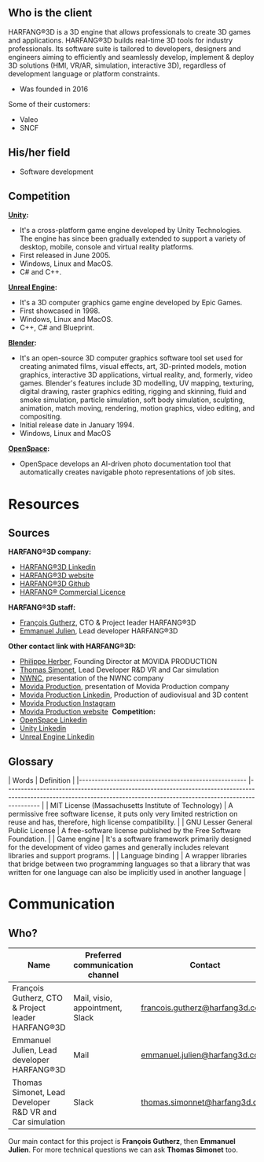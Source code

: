
## Who is the client
<!-- write down here your research on who is the client, his priorities, his specificities, etc -->
​HARFANG®3D is a 3D engine that allows professionals to create 3D games and applications. HARFANG®3D builds real-time 3D tools for industry professionals. Its software suite is tailored to developers, designers and engineers aiming to efficiently and seamlessly develop, implement & deploy 3D solutions (HMI, VR/AR, simulation, interactive 3D), regardless of development language or platform constraints.

- Was founded in 2016

Some of their customers:
- Valeo
- SNCF
​
## His/her field
- Software development
​
## Competition
**[Unity](https://unity.com/):**
- It's a cross-platform game engine developed by Unity Technologies. The engine has since been gradually extended to support a variety of desktop, mobile, console and virtual reality platforms.
- First released in June 2005.
- Windows, Linux and MacOS.
- C# and C++.

**[Unreal Engine](https://www.unrealengine.com/en-US/):**
- It's a 3D computer graphics game engine developed by Epic Games. 
- First showcased in 1998.
- Windows, Linux and MacOS.
- C++, C# and Blueprint.

**[Blender](https://www.blender.org/):**
- It's an open-source 3D computer graphics software tool set used for creating animated films, visual effects, art, 3D-printed models, motion graphics, interactive 3D applications, virtual reality, and, formerly, video games. Blender's features include 3D modelling, UV mapping, texturing, digital drawing, raster graphics editing, rigging and skinning, fluid and smoke simulation, particle simulation, soft body simulation, sculpting, animation, match moving, rendering, motion graphics, video editing, and compositing.
- Initial release date in January 1994.
- Windows, Linux and MacOS

**[OpenSpace](https://www.openspace.ai/):**
- OpenSpace develops an AI-driven photo documentation tool that automatically creates navigable photo representations of job sites.

# Resources
<!-- ## Keywords research
**What is ​HARFANG®3D?**
- Harfang game engine
- Harfang 3D game engine

**​HARFANG®3D competitors?**
- Harfang competitor
- Game engine competitors
- Game engine list
  - #unity
  - #blender
  - #unrealEngine
  - #gameEngine
  - #openSpace -->
## Sources
<!-- think also of sources to follow (people and keywords on Linkedin for example, a specialized blog or news outlet) -->
**​HARFANG®3D company:**
- [​HARFANG®3D Linkedin](https://www.linkedin.com/company/harfang3d/)
- [​HARFANG®3D website](https://www.harfang3d.com/en_US/)
- [​HARFANG®3D Github](https://github.com/harfang3d)
- [​HARFANG® Commercial Licence](https://github.com/harfang3d/harfang3d/blob/main/LICENSE-HARFANG-COMMERCIAL)

**​HARFANG®3D staff:**
- [François Gutherz](https://www.linkedin.com/in/astrofra/), CTO & Project leader HARFANG®3D
- [Emmanuel Julien](https://www.linkedin.com/in/ejulien/), Lead developer HARFANG®3D

**Other contact link with ​HARFANG®3D:**
- [Philippe Herber](https://www.linkedin.com/in/philippe-herber-9787929/), Founding Director at MOVIDA PRODUCTION
- [Thomas Simonet](https://www.linkedin.com/in/thomas-simonnet-39968480/), Lead Developer R&D VR and Car simulation
- [NWNC](https://www.societe.com/societe/nwnc-890866486.html), presentation of the NWNC company
- [Movida Production](https://www.societe.com/societe/movida-production-398868109.html), presentation of Movida Production company
- [Movida Production Linkedin](https://www.linkedin.com/company/movida-production/), Production of audiovisual and 3D content
- [Movida Production Instagram](https://www.instagram.com/movidaprod/)
- [Movida Production website](https://www.movida-prod.com/en/)
​
**Competition:**
- [OpenSpace Linkedin](https://www.linkedin.com/company/openspace.ai/)
- [Unity Linkedin](https://www.linkedin.com/company/unity/)
- [Unreal Engine Linkedin](https://www.linkedin.com/showcase/unreal-engine-for-design-visualization/)

## Glossary
<!-- write down all the words specific to the client's field, or the products your creating for the client (or both) with a short definition -->
​​| Words                                               	| Definition                                                                                                                                                            	|
|-----------------------------------------------------	|-----------------------------------------------------------------------------------------------------------------------------------------------------------------------	|
| MIT License (Massachusetts Institute of Technology) 	| A permissive free software license, it puts only very limited restriction on reuse and has, therefore, high license compatibility.                                    	|
| GNU Lesser General Public License                   	| A free-software license published by the Free Software Foundation.                                                                                                    	|
| Game engine                                         	| It's a software framework primarily designed for the development of video games and generally includes relevant libraries and support programs.                       	|
| Language binding                                    	| A wrapper libraries that bridge between two programming languages so that a library that was written for one language can also be implicitly used in another language 	|
​
# Communication
## Who?

| Name                                                     	| Preferred communication channel 	| Contact                        	|
|----------------------------------------------------------	|---------------------------------	|--------------------------------	|
| François Gutherz, CTO & Project leader HARFANG®3D        	| Mail, visio, appointment, Slack 	| francois.gutherz@harfang3d.com 	|
| Emmanuel Julien, Lead developer HARFANG®3D               	| Mail                            	| emmanuel.julien@harfang3d.com  	|
| Thomas Simonet, Lead Developer R&D VR and Car simulation 	| Slack                           	| thomas.simonnet@harfang3d.com  	|

Our main contact for this project is **François Gutherz**, then **Emmanuel Julien**. For more technical questions we can ask **Thomas Simonet** too.